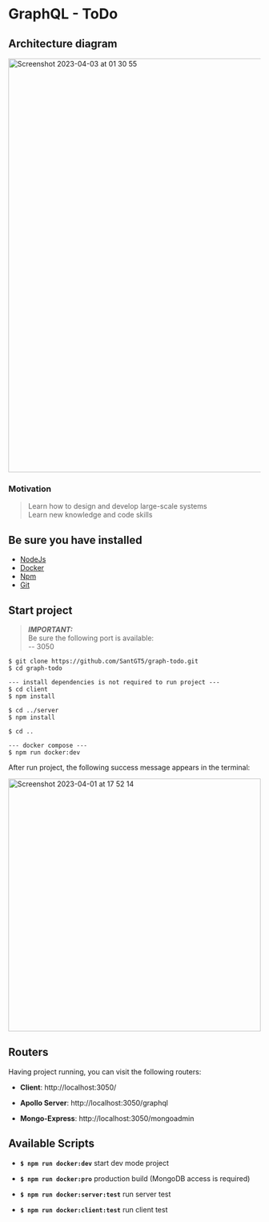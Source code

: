 # GraphQL - ToDo

## Architecture diagram

<img width="825" alt="Screenshot 2023-04-03 at 01 30 55" src="https://user-images.githubusercontent.com/83282533/229384853-7eeb9c60-c8f7-497c-9814-d848d52821cf.png">

### Motivation

> Learn how to design and develop large-scale systems  
> Learn new knowledge and code skills

## Be sure you have installed

- [NodeJs](https://nodejs.org/en/)
- [Docker](https://www.docker.com/)
- [Npm](https://docs.npmjs.com/)
- [Git](https://git-scm.com/)

## Start project

> **_IMPORTANT:_**  
> Be sure the following port is available:   
> -- 3050   

```
$ git clone https://github.com/SantGT5/graph-todo.git
$ cd graph-todo

--- install dependencies is not required to run project ---
$ cd client
$ npm install

$ cd ../server
$ npm install

$ cd ..

--- docker compose ---
$ npm run docker:dev
```

After run project, the following success message appears in the terminal:

<img width="504" alt="Screenshot 2023-04-01 at 17 52 14" src="https://user-images.githubusercontent.com/83282533/229300775-e2d0fca0-c5f6-4ba4-851e-85c45383c3e4.png">

## Routers

Having project running, you can visit the following routers:

- **Client**: http://localhost:3050/

- **Apollo Server**: http://localhost:3050/graphql

- **Mongo-Express**: http://localhost:3050/mongoadmin

## Available Scripts

- **`$ npm run docker:dev`** start dev mode project

- **`$ npm run docker:pro`** production build (MongoDB access is required)

- **`$ npm run docker:server:test`** run server test

- **`$ npm run docker:client:test`** run client test
